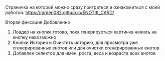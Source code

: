 Страничка на которой можно сразу поиграться и ознакомиться с моей работой.
https://mrden082.github.io/ENOTIK_CARD/

Вторая фиксация
Добавленно 
1. Лоадер на кнопке готово, пока генерируеться картинка нажать на кнопку невозможно
2. Кнопки История и Очистить историю, для просмотра уже сгенерированных енотов или для очистки сгенерированных енотов
3. Добавлен селектор для имён, роста, веса и возраста всех енотов
